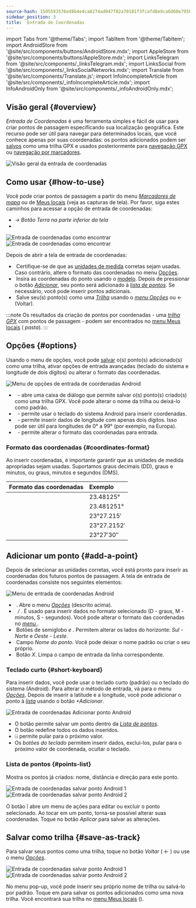 ```yaml
---
source-hash: 1505593576ed8b4e4ca8274ad047f82a70181f3fcafd8e9ca6d60e795b2f0724
sidebar_position: 3
title:  Entrada de Coordenadas
---
```

import Tabs from '@theme/Tabs';
import TabItem from '@theme/TabItem';
import AndroidStore from '@site/src/components/buttons/AndroidStore.mdx';
import AppleStore from '@site/src/components/buttons/AppleStore.mdx';
import LinksTelegram from '@site/src/components/_linksTelegram.mdx';
import LinksSocial from '@site/src/components/_linksSocialNetworks.mdx';
import Translate from '@site/src/components/Translate.js';
import InfoIncompleteArticle from '@site/src/components/_infoIncompleteArticle.mdx';
import InfoAndroidOnly from '@site/src/components/_infoAndroidOnly.mdx';



<InfoAndroidOnly />

## Visão geral {#overview}

*Entrada de Coordenadas* é uma ferramenta simples e fácil de usar para criar pontos de passagem especificando sua localização geográfica. Este recurso pode ser útil para navegar para determinados locais, que você conhece apenas por suas coordenadas: os pontos adicionados podem ser [salvos](#save-as-track) como uma trilha GPX e usados posteriormente para [navegação GPX](../navigation/setup/gpx-navigation.md) ou [navegação por marcadores](../navigation/setup/markers-navigation.md#overview).

![Visão geral da entrada de coordenadas](@site/static/img/plan-route/coordinates_input/coordinates_input_overview.png)

## Como usar {#how-to-use}

Você pode criar pontos de passagem a partir do menu *[Marcadores de mapa](../personal/markers.md#actions)* ou de [Meus locais](../personal/myplaces.md) (veja as capturas de tela). Por favor, siga estes caminhos para acessar a opção de entrada de coordenadas:
  - *<Translate android="true" ids="shared_string_menu,shared_string_my_places,shared_string_gpx_tracks"/> → Botão Terra na parte inferior da tela*
  - *<Translate android="true" ids="shared_string_menu,map_markers_item,shared_string_more_without_dots,coordinate_input"/>*

![Entrada de coordenadas como encontrar](@site/static/img/plan-route/coordinates_input/coordinates_input_how_to_find_1.png) ![Entrada de coordenadas como encontrar](@site/static/img/plan-route/coordinates_input/coordinates_input_how_to_find_2.png)

Depois de abrir a tela de entrada de coordenadas:

- &nbsp;Certifique-se de que as [unidades de medida](#coordinates-format) corretas sejam usadas. Caso contrário, altere o formato das coordenadas no menu [Opções](#options).
- &nbsp;Insira as coordenadas do ponto usando o [modelo](#add-a-point). Depois de pressionar o botão *[Adicionar](#add-a-point)*, seu ponto será adicionado à *[lista de pontos](#points-list)*. Se necessário, você pode inserir pontos adicionais.
- &nbsp;Salve seu(s) ponto(s) como uma *[Trilha](../personal/tracks/manage-tracks.md)* usando o *[menu Opções](#options)* ou &#8592; (Voltar).

:::note
Os resultados da criação de pontos por coordenadas - uma *[trilha GPX](../personal/tracks/manage-tracks.md)* com pontos de passagem - podem ser encontrados no [menu Meus locais](../personal/myplaces.md) (*<Translate android="true" ids="shared_string_menu,shared_string_my_places,shared_string_gpx_tracks,map_markers_item"/> pasta*).
:::

## Opções {#options}

Usando o menu de opções, você pode [salvar](#save-as-track) o(s) ponto(s) adicionado(s) como uma trilha, ativar opções de entrada avançadas (teclado do sistema e longitude de dois dígitos) ou alterar o formato das coordenadas.

![Menu de opções de entrada de coordenadas Android](@site/static/img/plan-route/coordinates_input/coordinates_input_options.png)

- &nbsp;*<Translate android="true" ids="coord_input_save_as_track"/>* - abre uma caixa de diálogo que permite salvar o(s) ponto(s) criado(s) como uma trilha GPX. Você pode alterar o nome da trilha ou deixá-lo como padrão.
- &nbsp;*<Translate android="true" ids="use_system_keyboard"/>* - permite usar o teclado do sistema Android para inserir coordenadas.
- &nbsp;*<Translate android="true" ids="use_two_digits_longitude"/>* - permite inserir dados de longitude com apenas dois dígitos. Isso pode ser útil para longitudes de 0° a 99° (por exemplo, na Europa).
- &nbsp;*<Translate android="true" ids="coordinates_format"/>* - permite alterar o formato das coordenadas para entrada.

### Formato das coordenadas {#coordinates-format}

Ao inserir coordenadas, é importante garantir que as unidades de medida apropriadas sejam usadas. Suportamos graus decimais (DD), graus e minutos, ou graus, minutos e segundos (DMS).

|Formato das coordenadas| Exemplo |
|:------|:------|
|<Translate android="true" ids="dd_ddddd_format"/> |23.48125°|
|<Translate android="true" ids="dd_dddddd_format"/> | 23.481251°|
|<Translate android="true" ids="dd_mm_mmm_format"/> | 23°27.215′|
|<Translate android="true" ids="dd_mm_mmmm_format"/> | 23°27.2152′|
|<Translate android="true" ids="dd_mm_ss_format"/> | 23°27′30″|

## Adicionar um ponto {#add-a-point}

Depois de selecionar as unidades corretas, você está pronto para inserir as coordenadas dos futuros pontos de passagem.
A tela de entrada de coordenadas consiste nos seguintes elementos:

![Menu de entrada de coordenadas Android](@site/static/img/plan-route/coordinates_input/coordinates_input_add_point.png)

- &nbsp;*<Translate android="true" ids="shared_string_options"/>*. Abre o menu *[Opções](#options)* (descrito acima).
- &nbsp;*<Translate android="true" ids="navigate_point_latitude"/> / <Translate android="true" ids="navigate_point_longitude"/>*. É usado para inserir dados no formato selecionado (D - graus, M - minutos, S - segundos). Você pode alterar o formato das coordenadas no *[menu <Translate android="true" ids="shared_string_options"/>](#options)*.
- &nbsp;Botões de semiglobo *<Translate android="true" ids="navigate_point_latitude"/> e <Translate android="true" ids="navigate_point_longitude"/>*. Permitem alterar os lados do horizonte: *Sul - Norte* e *Oeste - Leste*.
- &nbsp;Campo *Nome do ponto*. Você pode deixar o nome padrão ou criar o seu próprio.
- &nbsp;Botão *X*. Limpa o campo de entrada da linha correspondente.

### Teclado curto {#short-keyboard}

Para inserir dados, você pode usar o teclado curto (padrão) ou o teclado do sistema (Android). Para alterar o método de entrada, vá para o menu *[Opções](#options)*. Depois de inserir a latitude e a longitude, você pode adicionar o ponto à *[lista](#points-list)* usando o botão *+Adicionar*.

![Entrada de coordenadas Adicionar ponto Android](@site/static/img/plan-route/coordinates_input/coordinates_input_keyboard.png)

- O botão *<Translate android="true" ids="shared_string_add"/>* permite salvar um ponto dentro da *[Lista de pontos](#points-list)*.
- O botão *<Translate android="true" ids="shared_string_clear"/>* redefine todos os dados inseridos.
- &#9032; permite pular para o próximo valor.
- Os *botões do teclado* permitem inserir dados, excluí-los, pular para o próximo valor de coordenada, ocultar o teclado.

### Lista de pontos {#points-list}

Mostra os pontos já criados: nome, distância e direção para este ponto.

![Entrada de coordenadas salvar ponto Android 1](@site/static/img/plan-route/coordinates_input/coordinates_input_points_list_1.png) ![Entrada de coordenadas salvar ponto Android 2](@site/static/img/plan-route/coordinates_input/coordinates_input_points_list_2.png)

O botão **⁝** abre um menu de ações para editar ou excluir o ponto selecionado.
Ao tocar em um ponto, torna-se possível alterar suas coordenadas. Toque no botão *Aplicar* para salvar as alterações.

## Salvar como trilha {#save-as-track}

Para salvar seus pontos como uma trilha, toque no botão *Voltar* ( &#8592; ) ou use o menu *[Opções](#options)*.

![Entrada de coordenadas salvar ponto Android 1](@site/static/img/plan-route/coordinates_input/coordinates_input_save.png) ![Entrada de coordenadas salvar ponto Android 2](@site/static/img/plan-route/coordinates_input/coordinates_input_my_places_list.png)

No menu pop-up, você pode inserir seu próprio nome de trilha ou salvá-lo por padrão. Toque em <Translate android="true" ids="shared_string_save"/> para salvar os pontos adicionados como uma nova trilha.
Você encontrará sua trilha no [menu Meus locais](../personal/myplaces.md) (<Translate android="true" ids="shared_string_menu,shared_string_my_places,shared_string_gpx_tracks,map_markers_item"/>).